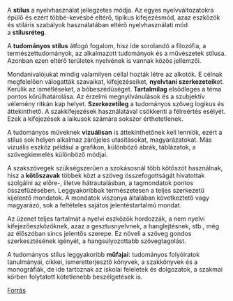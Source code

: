 A **stílus** a nyelvhasználat jellegzetes módja. Az egyes nyelvváltozatokra épülő és ezért többé-kevésbé eltérő, tipikus kifejezésmód, azaz eszközök és stiláris szabályok használatában eltérő nyelvhasználati mód a **stílusréteg**.

A **tudományos stílus** átfogó fogalom, hisz ide sorolandó a filozófia, a természettudományok, az alkalmazott tudományok és a művészetek stílusa. Azonban ezen eltérő területek nyelvének is vannak közös jellemzői.

Mondanivalójukat mindig valamilyen céllal hozták létre az alkotók. E célnak megfelelően válogatták szavaikat, kifejezéseiket, **nyelvtani szerkezeteik**et. Kerülik az ismétléseket, a bőbeszédűséget. **Tartalmilag** elsődleges a téma pontos körülhatárolása. Az érzelmi megnyilvánulások és a szubjektív vélemény ritkán kap helyet. **Szerkezetileg** a tudományos szöveg logikus és áttekinthető. A szakkifejezések használatával csökkenti a félreértés esélyét. Ezek a kifejezések a laikusok számára sokszor érthetetlenek.

A tudományos műveknek **vizuálisan** is áttekinthetőnek kell lenniök, ezért a stílus sok helyen alkalmaz zárójeles utasításokat, magyarázatokat. Más vizuális eszköz például a grafikon, különböző ábrák, táblázatok, a szövegkiemelés különböző módjai.

A szakszövegek szükségszerűen a szokásosnál több kötőszót használnak, hisz a **kötőszavak** többek közt a szöveg összefogottságát hivatottak szolgálni az előre-, illetve hátrautalásban, a tagmondatok pontos összefűzésében. Leggyakoribbak természetesen a teljes szerkezetű kijelentő mondatok. A mondatok viszonya általában következtető vagy magyarázó, sok a feltételes sajátos jelentéstartalmú mondat.

Az üzenet teljes tartalmát a nyelvi eszközök hordozzák, a nem nyelvi kifejezőeszközöknek, azaz a gesztusnyelvnek, a hanglejtésnek, stb., még az élőszóban sincs jelentős szerepe. Ez növeli a szöveg gondos szerkesztésének igényét, a hangsúlyozottabb szövegtagolást.

A tudományos stílus leggyakoribb **műfajai**: tudományos folyóiratok tanulmányai, cikkei, ismeretterjesztő könyvek, a szakkönyvek és a monográfiák, de ide tartoznak az iskolai feleletek és dolgozatok, a szakmai körben folytatott kötetlenebb beszélgetések is.

[Forrás](https://erettsegitetelek.com/2020/11/a-tudomanyos-stilus/)
